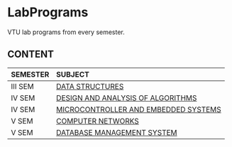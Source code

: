 # LabPrograms

VTU lab programs from every semester.

## CONTENT

| SEMESTER | SUBJECT                                                 |
| :------- | :------------------------------------------------------ |
| III SEM  | [DATA STRUCTURES](./III%20SEM/C)                        |
| IV SEM   | [DESIGN AND ANALYSIS OF ALGORITHMS](./IV%20SEM/DAA)     |
| IV SEM   | [MICROCONTROLLER AND EMBEDDED SYSTEMS](./IV%20SEM/MCES) |
| V SEM    | [COMPUTER NETWORKS](./V%20SEM/CNS)                      |
| V SEM    | [DATABASE MANAGEMENT SYSTEM](./V%20SEM/DBMS)            |
